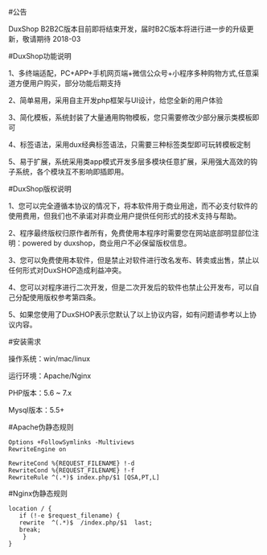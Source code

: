#公告

DuxShop B2B2C版本目前即将结束开发，届时B2C版本将进行进一步的升级更新，敬请期待  2018-03

#DuxShop功能说明

1、多终端适配，PC+APP+手机网页端+微信公众号+小程序多种购物方式,任意渠道方便用户购买，部分功能后期支持

2、简单易用，采用自主开发php框架与UI设计，给您全新的用户体验

3、简化模板，系统封装了大量通用购物模板，您只需要修改少部分展示类模板即可

4、标签语法，采用dux经典标签语法，只需要三种标签类型即可玩转模板定制

5、易于扩展，系统采用类app模式开发多层多模块任意扩展，采用强大高效的钩子系统，各个模块互不影响即插即用。


#DuxShop版权说明

1、您可以完全遵循本协议的情况下，将本软件用于商业用途，而不必支付软件的使用费用，但我们也不承诺对非商业用户提供任何形式的技术支持与帮助。

2、程序最终版权归原作者所有，免费使用本程序时需要您在网站底部明显部位注明：powered by duxshop，商业用户不必保留版权信息。

3、您可以免费使用本软件，但是禁止对软件进行改名发布、转卖或出售，禁止以任何形式对DuxSHOP造成利益冲突。

4、您可以对程序进行二次开发，但是二次开发后的软件也禁止公开发布，可以自己分配使用版权参考第四条。

5、如果您使用了DuxSHOP表示您默认了以上协议内容，如有问题请参考以上协议内容。


#安装需求

操作系统：win/mac/linux

运行环境：Apache/Nginx

PHP版本：5.6 ~ 7.x

Mysql版本：5.5+

#Apache伪静态规则

```
Options +FollowSymlinks -Multiviews
RewriteEngine on

RewriteCond %{REQUEST_FILENAME} !-d
RewriteCond %{REQUEST_FILENAME} !-f
RewriteRule ^(.*)$ index.php/$1 [QSA,PT,L]
```


#Nginx伪静态规则

```
location / {
   if (!-e $request_filename) {
   rewrite  ^(.*)$  /index.php/$1  last;
   break;
    }
}
```